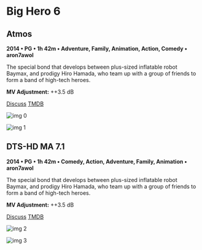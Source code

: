 # Big Hero 6

## Atmos

**2014 • PG • 1h 42m • Adventure, Family, Animation, Action, Comedy • aron7awol**

The special bond that develops between plus-sized inflatable robot Baymax, and prodigy Hiro Hamada, who team up with a group of friends to form a band of high-tech heroes.

**MV Adjustment:** ++3.5 dB

[Discuss](https://www.avsforum.com/threads/bass-eq-for-filtered-movies.2995212/post-56698012)  [TMDB](177572)

![img 0](https://i.imgur.com/TBREqa1.jpg)

![img 1](https://i.imgur.com/0FxjkrK.png)

## DTS-HD MA 7.1

**2014 • PG • 1h 42m • Comedy, Action, Adventure, Family, Animation • aron7awol**

The special bond that develops between plus-sized inflatable robot Baymax, and prodigy Hiro Hamada, who team up with a group of friends to form a band of high-tech heroes.

**MV Adjustment:** ++3.5 dB

[Discuss](https://www.avsforum.com/threads/bass-eq-for-filtered-movies.2995212/post-56698012)  [TMDB](177572)

![img 2](https://i.imgur.com/nDgXhmy.jpg)

![img 3](https://i.imgur.com/d0J641E.jpg)

